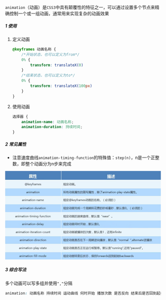 `animation`（动画）是`CSS3`中具有颠覆性的特征之一，可以通过设置多个节点来精确控制一个或一组动画，通常用来实现复杂的动画效果

##### 1 使用

1. 定义动画

    ```css
    @keyframes 动画名称 {
        /*开始状态，也可以定义为from*/
        0% {
            transform: translateX(0)
        }
        /*结束状态，也可以定义为to*/
        0% {
            transform: translateX(100px)
        }
    }
    ```

2. 使用动画

    ```css
    选择器 {
        animation-name: 动画名称;
        animation-duration: 持续时间;
    }
    ```

##### 2 常见属性

- 注意速度曲线`animation-timing-function`的特殊值：`step(n)`，n是一个正整数，即整个动画分为n步来完成

![image-20210907222940189](.img/image-20210907222940189.png)

##### 3 综合写法

多个动画可以写多组并使用`","`分隔

```css
animation: 动画名称 持续时间 运动曲线 何时开始 播放次数 是否反向 结束后是否回到起始
```

